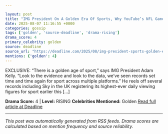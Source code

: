 ```yaml
---

layout: post
title: "IMG President On A Golden Era Of Sports, Why YouTube’s NFL Game Will Be A Record-Breaker & How Netflix Became A Star Player"""
date: 2025-08-07 11:16:55 +0000
categories: gossip
tags: ['golden', 'source-deadline', 'drama-rising']
drama_score: 4
primary_celebrity: golden
source: deadline
source_url: "https://deadline.com/2025/08/img-president-sports-golden-era-nfl-youtube-records-netflix-1236478773/"""
mentions: {'golden': 4}
---
```


EXCLUSIVE: “There is a golden age of sport,” says IMG President Adam Kelly. “Look to the evidence and look to the data, we’ve seen records set time and time again for sport across multiple platforms.” He reels off several records including Sky in the UK registering its highest-ever daily viewing figures for sport earlier this […]

**Drama Score:** 4 | **Level:** RISING **Celebrities Mentioned:** Golden [Read full article at Deadline](https://deadline.com/2025/08/img-president-sports-golden-era-nfl-youtube-records-netflix-1236478773/)

---

*This post was automatically generated from RSS feeds. Drama scores are calculated based on mention frequency and source reliability.*